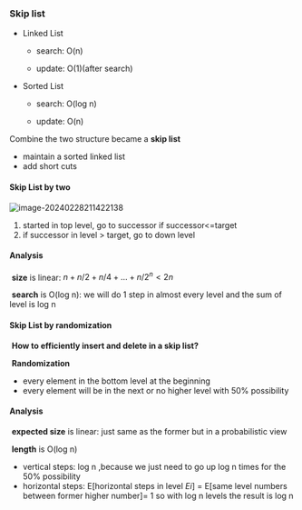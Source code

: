 ### Skip list

* Linked List

  * search: O(n)

  * update: O(1)(after search)

* Sorted List

  * search: O(log n)

  * update: O(n)

Combine the two structure became a **skip list**

* maintain a sorted linked list
* add short cuts

#### Skip List by two

 ![image-20240228211422138](C:\Users\Administrator\AppData\Roaming\Typora\typora-user-images\image-20240228211422138.png)

1. started in top level, go to successor if successor<=target
2. if successor in level > target, go to down level

#### Analysis

​	**size** is linear: $n+n/2+n/4+…+n/2^n < 2n$ 

​	**search** is O(log n): we will do 1 step in almost every level and the sum of level is log n

#### Skip List by randomization

​	**How to efficiently insert and delete in a skip list?**

​		**Randomization**

* every element in the bottom level at the beginning
* every element will be in the next or no higher level with 50% possibility

#### Analysis

​	**expected size** is linear: just same as the former but in a probabilistic view

​	**length** is O(log n)

* vertical steps: log n ,because we just need to go up log n times for the 50% possibility
* horizontal steps:  E[horizontal steps in level $Ei$] = E[same level numbers between former higher number]= 1  so with log n levels the result is log n